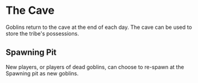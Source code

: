 # The Cave

Goblins return to the cave at the end of each day.
The cave can be used to store the tribe's possessions.

## Spawning Pit

New players, or players of dead goblins, can choose to re-spawn at the Spawning pit as new goblins.

